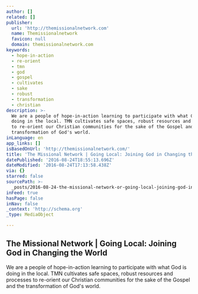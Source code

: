 ```yaml
---
author: []
related: []
publisher:
  url: 'http://themissionalnetwork.com'
  name: Themissionalnetwork
  favicon: null
  domain: themissionalnetwork.com
keywords:
  - hope-in-action
  - re-orient
  - tmn
  - god
  - gospel
  - cultivates
  - sake
  - robust
  - transformation
  - christian
description: >-
  We are a people of hope-in-action learning to participate with what God is
  doing in the local. TMN cultivates safe spaces, robust resources and processes
  to re-orient our Christian communities for the sake of the Gospel and the
  transformation of God's world.
inLanguage: en
app_links: []
isBasedOnUrl: 'http://themissionalnetwork.com/'
title: 'The Missional Network | Going Local: Joining God in Changing the World'
datePublished: '2016-08-24T18:55:13.696Z'
dateModified: '2016-08-24T17:13:58.438Z'
via: {}
starred: false
sourcePath: >-
  _posts/2016-08-24-the-missional-network-or-going-local-joining-god-in-changing.md
inFeed: true
hasPage: false
inNav: false
_context: 'http://schema.org'
_type: MediaObject

---
```

<article style=""><h1>The Missional Network | Going Local: Joining God in Changing the World</h1><p>We are a people of hope-in-action learning to participate with what God is doing in the local. TMN cultivates safe spaces, robust resources and processes to re-orient our Christian communities for the sake of the Gospel and the transformation of God's world.</p></article>